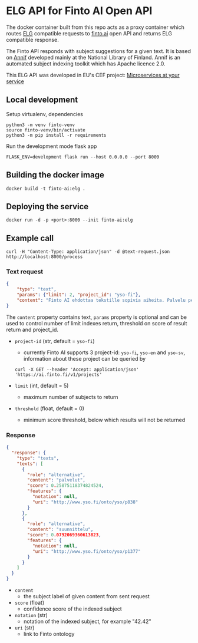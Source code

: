 # ELG API for Finto AI Open API

The docker container built from this repo acts as a proxy container which routes 
[ELG](https://european-language-grid.readthedocs.io/en/stable/all/A3_API/LTInternalAPI.html) 
compatible requests to [finto.ai](https://api.annif.org/v1/ui/) open API 
and returns ELG compatible response.

The Finto API responds with subject suggestions for a given text. It is 
based on [Annif](http://annif.org/) developed mainly at the National 
Library of Finland. Annif is an automated subject indexing toolkit which 
has Apache licence 2.0.

This ELG API was developed in EU's CEF project: 
[Microservices at your service](https://www.lingsoft.fi/en/microservices-at-your-service-bridging-gap-between-nlp-research-and-industry)

## Local development

Setup virtualenv, dependencies
```
python3 -m venv finto-venv
source finto-venv/bin/activate
python3 -m pip install -r requirements
```
Run the development mode flask app

```
FLASK_ENV=development flask run --host 0.0.0.0 --port 8000
```

## Building the docker image

```
docker build -t finto-ai:elg .
```

## Deploying the service

```
docker run -d -p <port>:8000 --init finto-ai:elg
```

## Example call

```
curl -H "Content-Type: application/json" -d @text-request.json http://localhost:8000/process
```

### Text request

```json
{
    "type": "text",
    "params": {"limit": 2, "project_id": "yso-fi"},
    "content": "Finto AI ehdottaa tekstille sopivia aiheita. Palvelu perustuu Annif-työkaluun."
}
```

The `content` property contains text, `params` property is optional and 
can be used to control number of limit indexes return, threshold on score 
of result return and project_id.

- `project-id` (str, default = `yso-fi`)
  - currently Finto AI supports 3 project-id: `yso-fi`, `yso-en` and `yso-sv`, information about these project can be queried by 
  ```
  curl -X GET --header 'Accept: application/json' 'https://ai.finto.fi/v1/projects'
  ```

- `limit` (int, default = 5)
  - maximum number of subjects to return

- `threshold` (float, default = 0)
  - minimum score threshold, below which results will not be returned

### Response

```json
{
  "response": {
    "type": "texts",
    "texts": [
      {
        "role": "alternative",
        "content": "palvelut",
        "score": 0.25875118374824524,
        "features": {
          "notation": null,
          "uri": "http://www.yso.fi/onto/yso/p838"
        }
      },
      {
        "role": "alternative",
        "content": "suunnittelu",
        "score": 0.0792069360613823,
        "features": {
          "notation": null,
          "uri": "http://www.yso.fi/onto/yso/p1377"
        }
      }
    ]
  }
}
```

- `content`
  - the subject label of given content from sent request
- `score` (float)
  - confidence score of the indexed subject
- `notation` (str)
  - notation of the indexed subject, for example "42.42"
- `uri` (str)
  - link to Finto ontology
